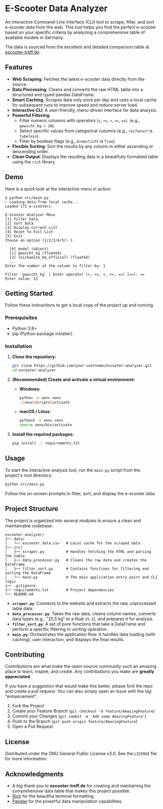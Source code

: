 # E-Scooter Data Analyzer

An interactive Command-Line Interface (CLI) tool to scrape, filter, and sort e-scooter data from the web. This tool helps you find the perfect e-scooter based on your specific criteria by analyzing a comprehensive table of available models in Germany.

The data is sourced from the excellent and detailed comparison table at [escooter-treff.de](https://www.escooter-treff.de/tabelle/).

## Features

-   **Web Scraping**: Fetches the latest e-scooter data directly from the source.
-   **Data Processing**: Cleans and converts the raw HTML table into a structured and typed pandas DataFrame.
-   **Smart Caching**: Scrapes data only once per day and uses a local cache for subsequent runs to improve speed and reduce server load.
-   **Interactive CLI**: A user-friendly, menu-driven interface for data analysis.
-   **Powerful Filtering**:
    -   Filter numeric columns with operators (`<`, `<=`, `>`, `>=`, `==`). (e.g., `gewicht_kg < 20`).
    -   Select specific values from categorical columns (e.g., `reifenart` is `tubeless`).
    -   Filter by boolean flags (e.g., `bremslicht` is `True`).
-   **Flexible Sorting**: Sort the results by any column in either ascending or descending order.
-   **Clean Output**: Displays the resulting data in a beautifully formatted table using the `rich` library.

## Demo

Here is a quick look at the interactive menu in action:

```
$ python src/main.py
✓ Loading data from local cache...
Loaded 171 e-scooters.

E-Scooter Analyzer Menu
[1] Filter Data
[2] Sort Data
[3] Display Current List
[4] Reset to Full List
[5] Exit
Choose an option (1/2/3/4/5): 1

  [0] model (object)
  [1] gewicht_kg (float64)
  [2] reichweite_km_offiziell (float64)
  ...
Enter the number of the column to filter by: 1

Filter 'gewicht_kg' | Enter operator (<, <=, >, >=, ==) [<=]: <=
Enter value: 15
```

## Getting Started

Follow these instructions to get a local copy of the project up and running.

### Prerequisites

-   Python 3.8+
-   pip (Python package installer)

### Installation

1.  **Clone the repository:**
    ```sh
    git clone https://github.com/your-username/escooter-analyzer.git
    cd escooter-analyzer
    ```

2.  **(Recommended) Create and activate a virtual environment:**
    -   **Windows:**
        ```sh
        python -m venv venv
        .\venv\Scripts\activate
        ```
    -   **macOS / Linux:**
        ```sh
        python3 -m venv venv
        source venv/bin/activate
        ```

3.  **Install the required packages:**
    ```sh
    pip install -r requirements.txt
    ```

## Usage

To start the interactive analysis tool, run the `main.py` script from the project's root directory:

```sh
python src/main.py
```

Follow the on-screen prompts to filter, sort, and display the e-scooter data.

## Project Structure

The project is organized into several modules to ensure a clean and maintainable codebase:

```
escooter-analyzer/
├── data/
│   └── escooter_data.csv   # Local cache for the scraped data
├── src/
│   ├── scraper.py          # Handles fetching the HTML and parsing the table
│   ├── data_processor.py   # Cleans the raw data and creates the DataFrame
│   ├── filter_sort.py      # Contains functions for filtering and sorting the DataFrame
│   └── main.py             # The main application entry point and CLI logic
├── .gitignore
├── requirements.txt        # Project dependencies
└── README.md
```

-   **`scraper.py`**: Connects to the website and extracts the raw, unprocessed table data.
-   **`data_processor.py`**: Takes the raw data, cleans column names, converts data types (e.g., "25,5 kg" to a float `25.5`), and prepares it for analysis.
-   **`filter_sort.py`**: A set of pure functions that take a DataFrame and perform a specific filtering or sorting operation.
-   **`main.py`**: Orchestrates the application flow. It handles data loading (with caching), user interaction, and displays the final results.

## Contributing

Contributions are what make the open-source community such an amazing place to learn, inspire, and create. Any contributions you make are **greatly appreciated**.

If you have a suggestion that would make this better, please fork the repo and create a pull request. You can also simply open an issue with the tag "enhancement".

1.  Fork the Project
2.  Create your Feature Branch (`git checkout -b feature/AmazingFeature`)
3.  Commit your Changes (`git commit -m 'Add some AmazingFeature'`)
4.  Push to the Branch (`git push origin feature/AmazingFeature`)
5.  Open a Pull Request

## License

Distributed under the GNU General Public License v3.0. See the `LICENSE` file for more information.

## Acknowledgments

-   A big thank you to **escooter-treff.de** for creating and maintaining the comprehensive data table that makes this project possible.
-   [Rich](https://github.com/Textualize/rich) for the beautiful terminal formatting.
-   [Pandas](https://pandas.pydata.org/) for the powerful data manipulation capabilities.